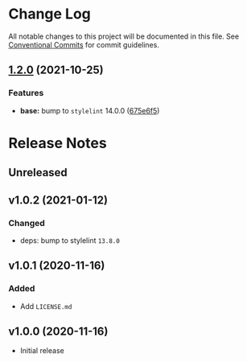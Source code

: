 # Change Log

All notable changes to this project will be documented in this file.
See [Conventional Commits](https://conventionalcommits.org) for commit guidelines.

## [1.2.0](https://github.com/iRaiser/stylelint-configs/compare/@iraiser/stylelint-config-base@1.1.0...@iraiser/stylelint-config-base@1.2.0) (2021-10-25)


### Features

* **base:** bump to `stylelint` 14.0.0 ([675e6f5](https://github.com/iRaiser/stylelint-configs/commit/675e6f5ebb9fa5e0d1188745f7337253a27480dc))



# Release Notes

## Unreleased

## v1.0.2 (2021-01-12)

### Changed

* deps: bump to stylelint ``13.8.0``

## v1.0.1 (2020-11-16)

### Added

* Add ``LICENSE.md``

## v1.0.0 (2020-11-16)

* Initial release
